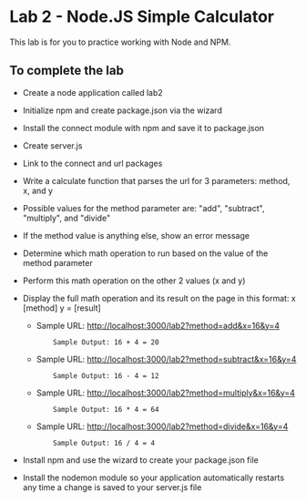 # Lab 2 - Node.JS Simple Calculator

This lab is for you to practice working with Node and NPM.  

## To complete the lab

- Create a node application called lab2
- Initialize npm and create package.json via the wizard
- Install the connect module with npm and save it to package.json
- Create server.js

- Link to the connect and url packages

- Write a calculate function that parses the url for 3 parameters: method, x, and y
- Possible values for the method parameter are: "add", "subtract", "multiply", and "divide"
- If the method value is anything else, show an error message
- Determine which math operation to run based on the value of the method parameter
- Perform this math operation on the other 2 values (x and y)
- Display the full math operation and its result on the page in this format: x [method] y = [result]

  - Sample URL: <http://localhost:3000/lab2?method=add&x=16&y=4>

            Sample Output: 16 + 4 = 20
  - Sample URL: <http://localhost:3000/lab2?method=subtract&x=16&y=4>

            Sample Output: 16 - 4 = 12
  - Sample URL: <http://localhost:3000/lab2?method=multiply&x=16&y=4>

            Sample Output: 16 * 4 = 64
  - Sample URL: <http://localhost:3000/lab2?method=divide&x=16&y=4>

            Sample Output: 16 / 4 = 4
- Install npm and use the wizard to create your package.json file
- Install the nodemon module so your application automatically restarts any time a change is saved to your server.js file
